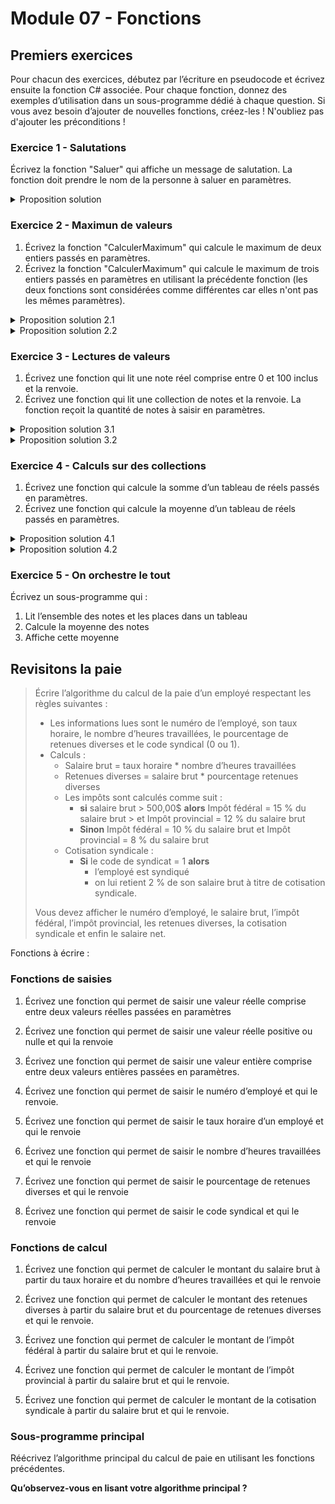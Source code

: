 # Module 07 - Fonctions

## Premiers exercices

Pour chacun des exercices, débutez par l’écriture en pseudocode et écrivez ensuite la fonction C# associée.
Pour chaque fonction, donnez des exemples d’utilisation dans un sous-programme dédié à chaque question.
Si vous avez besoin d’ajouter de nouvelles fonctions, créez-les !
N'oubliez pas d'ajouter les préconditions !

### Exercice 1 - Salutations

Écrivez la fonction "Saluer" qui affiche un message de salutation. La fonction doit prendre le nom de la personne à saluer en paramètres.

<details>
    <summary>Proposition solution</summary>

``` csharp
aucun saluer(chaine p_nom) {
    écrireNL("Bonjour " + p_nom);
}
```

</details>

### Exercice 2 - Maximun de valeurs

1. Écrivez la fonction "CalculerMaximum" qui calcule le maximum de deux entiers passés en paramètres.
2. Écrivez la fonction "CalculerMaximum" qui calcule le maximum de trois entiers passés en paramètres en utilisant la précédente fonction (les deux fonctions sont considérées comme différentes car elles n'ont pas les mêmes paramètres).

<details>
    <summary>Proposition solution 2.1</summary>

``` csharp
entier calculerMaximum(entier p_valeur1, entier p_valeur2) {
    entier valeurMaximum = p_valeur1;

    si (valeurMaximum < p_valeur2) {
        valeurMaximum = p_valeur2;
    }

    renvoyer valeurMaximum;
}
```

</details>

<details>
    <summary>Proposition solution 2.2</summary>

``` csharp
entier calculerMaximum(entier p_valeur1, entier p_valeur2, entier p_valeur3) {
    renvoyer CalculerMaximum(CalculerMaximum(p_valeur1, p_valeur2), p_valeur3);
}
```

</details>


### Exercice 3 - Lectures de valeurs

1. Écrivez une fonction qui lit une note réel comprise entre 0 et 100 inclus et la renvoie.
2. Écrivez une fonction qui lit une collection de notes et la renvoie. La fonction reçoit la quantité de notes à saisir en paramètres.

<details>
    <summary>Proposition solution 3.1</summary>

``` csharp
réel saisirNote() {
    réel note = 0.0;
    
    faire {
        écrire("Veuillez entrer la note " + numeroNote.VersChaine() + " du second examen : ");
        note = lire();
    } tant que (note < 0 ou note > 100);

    renvoyer note;
}
```

</details>

<details>
    <summary>Proposition solution 3.2</summary>

``` csharp
réel[] saisirNotes(entier p_quantiteNote) {
    réel[] notes = créer réel[p_quantiteNote];

    pour entier numeroNote de 0 à notes.Capacité - 1 {
        notes[numeroNote] = saisirNote();
    }

    renvoyer notes;
}
```

</details>

### Exercice 4 - Calculs sur des collections

1. Écrivez une fonction qui calcule la somme d’un tableau de réels passés en paramètres.
2. Écrivez une fonction qui calcule la moyenne d’un tableau de réels passés en paramètres.

<details>
    <summary>Proposition solution 4.1</summary>

``` csharp
réel calculerSomme(réel[] p_valeurs) {
    réel somme = 0.0;

    pour entier indiceValeur de 0 à p_valeurs.Capacité - 1 {
        somme = somme + p_valeurs[indiceValeur];
    }

    renvoyer somme;
}
```

</details>

<details>
    <summary>Proposition solution 4.2</summary>

``` csharp
réel calculerMoyenne(réel[] p_valeurs) {
    renvoyer calculerSomme(p_valeurs) / p_valeurs.Capacité;
}
```

</details>

### Exercice 5 - On orchestre le tout

Écrivez un sous-programme qui :

1. Lit l’ensemble des notes et les places dans un tableau
2. Calcule la moyenne des notes
3. Affiche cette moyenne

## Revisitons la paie

> Écrire l’algorithme du calcul de la paie d’un employé respectant les règles suivantes :
>
>- Les informations lues sont le numéro de l’employé, son taux horaire, le nombre d’heures travaillées, le pourcentage de retenues diverses et le code syndical (0 ou 1).
> - Calculs :
>   - Salaire brut = taux horaire * nombre d’heures travaillées
>   - Retenues diverses = salaire brut * pourcentage retenues diverses
>   - Les impôts sont calculés comme suit :
>     - **si** salaire brut > 500,00$
> **alors** Impôt fédéral = 15 % du salaire brut > et Impôt provincial = 12 % du salaire brut
>     - **Sinon** Impôt fédéral = 10 % du salaire brut et Impôt provincial = 8 % du salaire brut
>   - Cotisation syndicale :
>     - **Si** le code de syndicat = 1  **alors**
>       - l’employé est syndiqué
>       - on lui retient 2 % de son salaire brut à titre de cotisation syndicale.
>
> Vous devez afficher le numéro d’employé, le salaire brut, l’impôt fédéral, l’impôt provincial, les retenues diverses, la cotisation syndicale et enfin le salaire net.

Fonctions à écrire :

### Fonctions de saisies

1. Écrivez une fonction qui permet de saisir une valeur réelle comprise entre deux valeurs réelles passées en paramètres

2. Écrivez une fonction qui permet de saisir une valeur réelle positive ou nulle et qui la renvoie

3. Écrivez une fonction qui permet de saisir une valeur entière comprise entre deux valeurs entières passées en paramètres.

4. Écrivez une fonction qui permet de saisir le numéro d’employé et qui le renvoie.

5. Écrivez une fonction qui permet de saisir le taux horaire d’un employé et qui le renvoie

6. Écrivez une fonction qui permet de saisir le nombre d’heures travaillées et qui le renvoie

7. Écrivez une fonction qui permet de saisir le pourcentage de retenues diverses et qui le renvoie

8. Écrivez une fonction qui permet de saisir le code syndical et qui le renvoie

### Fonctions de calcul

1. Écrivez une fonction qui permet de calculer le montant du salaire brut à partir du taux horaire et du nombre d’heures travaillées et qui le renvoie

2. Écrivez une fonction qui permet de calculer le montant des retenues diverses à partir du salaire brut et du pourcentage de retenues diverses et qui le renvoie.

3. Écrivez une fonction qui permet de calculer le montant de l’impôt fédéral à partir du salaire brut et qui le renvoie.

4. Écrivez une fonction qui permet de calculer le montant de l’impôt provincial à partir du salaire brut et qui le renvoie.

5. Écrivez une fonction qui permet de calculer le montant de la cotisation syndicale à partir du salaire brut et qui le renvoie.

### Sous-programme principal

Réécrivez l’algorithme principal du calcul de paie en utilisant les fonctions précédentes.

**Qu’observez-vous en lisant votre algorithme principal ?**
